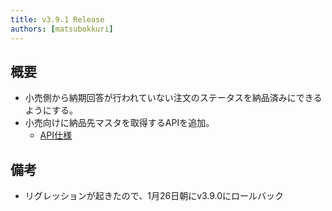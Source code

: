 ```yaml
---
title: v3.9.1 Release
authors: [matsubokkuri]
---
```


<!-- truncate -->

## 概要

- 小売側から納期回答が行われていない注文のステータスを納品済みにできるようにする。
- 小売向けに納品先マスタを取得するAPIを追加。
  - [API仕様](https://tanomimaster.com/docs/api#tag/Retail/operation/getShippingAddresses)


## 備考

- リグレッションが起きたので、1月26日朝にv3.9.0にロールバック


